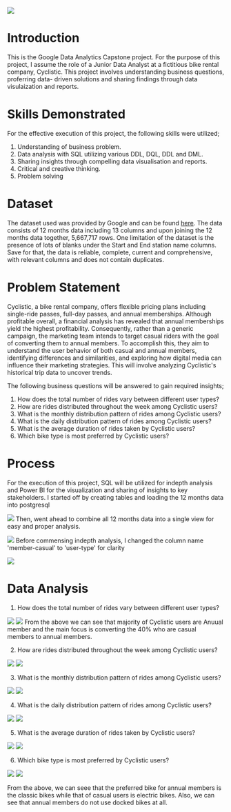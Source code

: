 ![](image100.jpg)
# Introduction
This is the Google Data Analytics Capstone project. For the purpose of this project, I assume the role of a Junior Data Analyst at a fictitious bike rental company, Cyclistic. This project involves understanding business questions, proferring data- driven solutions and sharing findings through data visulaization and reports. 

# Skills Demonstrated
For the effective execution of this project, the following skills were utilized;
1. Understanding of business problem.
2. Data analysis with SQL utilizing various DDL, DQL, DDL and DML.
3. Sharing insights through compelling data visualisation and reports.
4. Critical and creative thinking.
5. Problem solving

# Dataset
The dataset used was provided by Google and can be found [here](https://divvy-tripdata.s3.amazonaws.com/index.html). The data consists of 12 months data including 13 columns and upon joining the 12 months data together, 5,667,717 rows. One limitation of the dataset is the presence of lots of blanks under the Start and End station name columns. Save for that, the data is reliable, complete, current and comprehensive, with relevant columns and does not contain duplicates.

# Problem Statement
Cyclistic, a bike rental company, offers flexible pricing plans including single-ride passes, full-day passes, and annual memberships. Although profitable overall, a financial analysis has revealed that annual memberships yield the highest profitability. Consequently, rather than a generic campaign, the marketing team intends to target casual riders with the goal of converting them to annual members. To accomplish this, they aim to understand the user behavior of both casual and annual members, identifying differences and similarities, and exploring how digital media can influence their marketing strategies. This will involve analyzing Cyclistic's historical trip data to uncover trends.

The following business questions will be answered to gain required insights;

1. How does the total number of rides vary between different user types?
2. How are rides distributed throughout the week among Cyclistic users?
3. What is the monthly distribution pattern of rides among Cyclistic users?
4. What is the daily distribution pattern of rides among Cyclistic users?
5. What is the average duration of rides taken by Cyclistic users?
6.  Which bike type is most preferred by Cyclistic users?

# Process
For the execution of this project, SQL will be utilized for indepth analysis and Power BI for the visualization and sharing of insights to key stakeholders. I started off by creating tables and loading the 12 months data into postgresql

![](gda1.jpg)
Then, went ahead to combine all 12 months data into a single view for easy and proper analysis.

![](gda2.PNG)
Before commensing indepth analysis, I changed the column name 'member-casual' to 'user-type' for clarity

![](gda3.PNG)

# Data Analysis
1. How does the total number of rides vary between different user types?
   
![](gda4.PNG)   ![](gda4.1.PNG)
From the above we can see that majority of Cyclistic users are Anuual member and the main focus is converting the 40% who are casual members to annual members.

2. How are rides distributed throughout the week among Cyclistic users?
   
![](gda5.PNG)   ![](gda5.1.PNG)

3. What is the monthly distribution pattern of rides among Cyclistic users?
   
![](gda6.PNG)   ![](gda6.1.PNG)

4. What is the daily distribution pattern of rides among Cyclistic users?
   
![](gda7.PNG)   ![](gda7.1.PNG)

5. What is the average duration of rides taken by Cyclistic users?
   
![](gda8.PNG)   ![](gda8.1.PNG)

6. Which bike type is most preferred by Cyclistic users?
    
![](gda9.PNG)   ![](gda9.1.PNG)

From the above, we can seee that the preferred bike for annual members is the classic bikes while that of casual users is electric bikes. Also, we can see that annual members do not use docked bikes at all.





